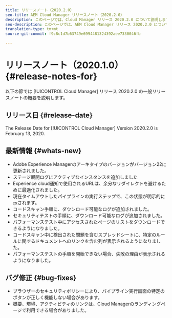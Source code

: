 ```yaml
---
title: リリースノート（2020.2.0）
seo-title: AEM Cloud Manager リリースノート（2020.2.0）
description: このページでは、Cloud Manager リリース 2020.2.0 について説明します。
seo-description: このページでは、AEM Cloud Manager リリース 2020.2.0 について説明します。
translation-type: tm+mt
source-git-commit: f9c8c1d7b63749e6994481324392aee7330046fb

---
```


# リリースノート（2020.1.0） {#release-notes-for}

以下の節では [!UICONTROL Cloud Manager] リリース 2020.2.0 の一般リリースノートの概要を説明します。

## リリース日 {#release-date}

The Release Date for [!UICONTROL Cloud Manager] Version 2020.2.0 is February 13, 2020.

## 最新情報 {#whats-new}

* Adobe Experience Managerのアーキタイプのバージョンがバージョン22に更新されました。
* ステージ展開ログにアクティブなインスタンスを追加しました
* Experience cloud通知で使用されるURLは、余分なリダイレクトを避けるために最適化されました。
* 現在タイムアウトしたパイプラインの実行ステップで、この状態が明示的に示されます。
* コードスキャン手順に、ダウンロード可能なログが追加されました。
* セキュリティテストの手順に、ダウンロード可能なログが追加されました。
* パフォーマンステスト中にアクセスされたページのリストをダウンロードできるようになりました。
* コードスキャン中に検出された問題を含むスプレッドシートに、特定のルールに関するドキュメントへのリンクを含む列が表示されるようになりました。
* パフォーマンステストの手順を開始できない場合、失敗の理由が表示されるようになりました。

## バグ修正 {#bug-fixes}

* ブラウザーのセキュリティポリシーにより、パイプライン実行画面の特定のボタンが正しく機能しない場合があります。
* 概要、環境、アクティビティのリンクは、Cloud Managerのランディングページで利用できる場合がありました。
